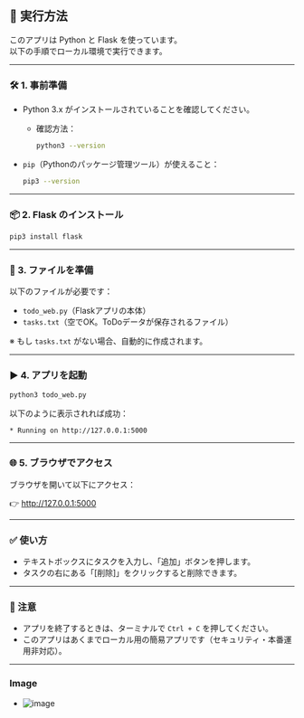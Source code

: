 ## 🚀 実行方法

このアプリは Python と Flask を使っています。  
以下の手順でローカル環境で実行できます。

---

### 🛠 1. 事前準備

- Python 3.x がインストールされていることを確認してください。
  - 確認方法：

    ```bash
    python3 --version
    ```

- `pip`（Pythonのパッケージ管理ツール）が使えること：

    ```bash
    pip3 --version
    ```

---

### 📦 2. Flask のインストール

```bash
pip3 install flask
````

---

### 📂 3. ファイルを準備

以下のファイルが必要です：

* `todo_web.py`（Flaskアプリの本体）
* `tasks.txt`（空でOK。ToDoデータが保存されるファイル）

※ もし `tasks.txt` がない場合、自動的に作成されます。

---

### ▶️ 4. アプリを起動

```bash
python3 todo_web.py
```

以下のように表示されれば成功：

```
* Running on http://127.0.0.1:5000
```

---

### 🌐 5. ブラウザでアクセス

ブラウザを開いて以下にアクセス：

👉 http://127.0.0.1:5000

---

### ✅ 使い方

* テキストボックスにタスクを入力し、「追加」ボタンを押します。
* タスクの右にある「\[削除]」をクリックすると削除できます。

---

### 🧼 注意

* アプリを終了するときは、ターミナルで `Ctrl + C` を押してください。
* このアプリはあくまでローカル用の簡易アプリです（セキュリティ・本番運用非対応）。

---
### Image
* ![image](https://github.com/user-attachments/assets/5808ff80-81b5-4f3d-a1d2-3933f1c817c8)

